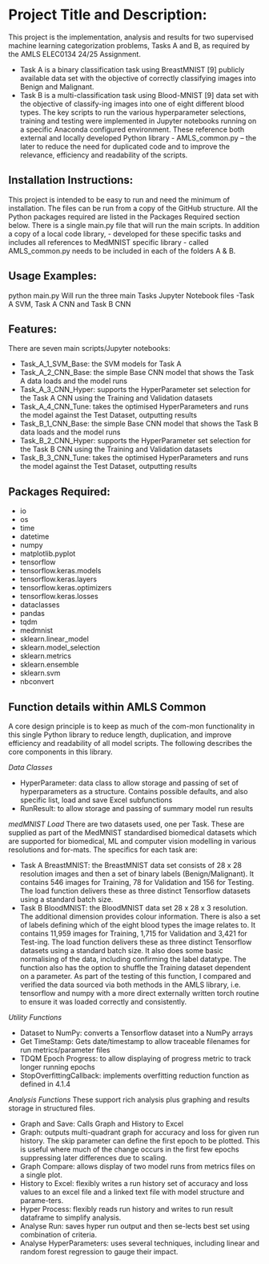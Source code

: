 # **Project Title and Description:**
This project is the implementation, analysis and results for two supervised machine learning categorization problems, Tasks A and B, as required by the AMLS ELEC0134 24/25 Assignment. 
-	Task A is a binary classification task using BreastMNIST [9] publicly available data set with the objective of correctly classifying images into Benign and Malignant.
-	Task B is a multi-classification task using Blood-MNIST [9] data set with the objective of classify-ing images into one of eight different blood types.
The key scripts to run the various hyperparameter selections, training and testing were implemented in Jupyter notebooks running on a specific Anaconda configured environment. These reference both external and locally developed Python library - AMLS_common.py – the later to reduce the need for duplicated code and to improve the relevance, efficiency and readability of the scripts.

## **Installation Instructions:**
This project is intended to be easy to run and need the minimum of installation. The files can be run from a copy of the GitHub structure.
All the Python packages required are listed in the Packages Required section below. There is a single main.py file that will run the main scripts.
In addition a copy of a local code library, - developed for these specific tasks and includes all references to MedMNIST specific library - called AMLS_common.py needs to be included in each of the folders A & B.


## **Usage Examples:**
python main.py 
Will run the three main Tasks Jupyter Notebook files -Task A SVM, Task A CNN and Task B CNN


## **Features:**
There are seven main scripts/Jupyter notebooks:
- Task_A_1_SVM_Base: the SVM models for Task A
- Task_A_2_CNN_Base: the simple Base CNN model that shows the Task A data loads and the model runs
- Task_A_3_CNN_Hyper: supports the HyperParameter set selection for the Task A CNN using the Training and Validation datasets
- Task_A_4_CNN_Tune: takes the optimised HyperParameters and runs the model against the Test Dataset, outputting results
- Task_B_1_CNN_Base: the simple Base CNN model that shows the Task B data loads and the model runs
- Task_B_2_CNN_Hyper: supports the HyperParameter set selection for the Task B CNN using the Training and Validation datasets
- Task_B_3_CNN_Tune: takes the optimised HyperParameters and runs the model against the Test Dataset, outputting results

## **Packages Required:**
- io
- os
- time
- datetime         
- numpy
- matplotlib.pyplot
- tensorflow
- tensorflow.keras.models 
- tensorflow.keras.layers
- tensorflow.keras.optimizers
- tensorflow.keras.losses
- dataclasses
- pandas
- tqdm
- medmnist
- sklearn.linear_model
- sklearn.model_selection
- sklearn.metrics
- sklearn.ensemble
- sklearn.svm
- nbconvert

## **Function details within AMLS Common**
A core design principle is to keep as much of the com-mon functionality in this single Python library to reduce length, duplication, and improve efficiency and readability of all model scripts. The following describes the core components in this library.

_Data Classes_
-	HyperParameter: data class to allow storage and passing of set of hyperparameters as a structure. Contains possible defaults, and also specific list, load and save Excel subfunctions
-	RunResult: to allow storage and passing of summary model run results

_medMNIST Load_
There are two datasets used, one per Task. These are supplied as part of the MedMNIST standardised biomedical datasets which are supported for biomedical, ML and computer vision modelling in various resolutions and for-mats. The specifics for each task are:
-	Task A BreastMNIST: the BreastMNIST data set consists of 28 x 28 resolution images and then a set of binary labels (Benign/Malignant). It contains 546 images for Training, 78 for Validation and 156 for Testing. The load function delivers these as three distinct Tensorflow datasets using a standard batch size.
-	Task B BloodMNIST: the BloodMNIST data set 28 x 28 x 3 resolution. The additional dimension provides colour information. There is also a set of labels defining which of the eight blood types the image relates to. It contains 11,959 images for Training, 1,715 for Validation and 3,421 for Test-ing. 
The load function delivers these as three distinct Tensorflow datasets using a standard batch size. It also does some basic normalising of the data, including confirming the label datatype. The function also has the option to shuffle the Training dataset dependent on a parameter. As part of the testing of this function, I compared and verified the data sourced via both methods in the AMLS library, i.e. tensorflow and numpy with a more direct externally written torch routine to ensure it was loaded correctly and consistently.

_Utility Functions_
-	Dataset to NumPy: converts a Tensorflow dataset into a NumPy arrays
-	Get TimeStamp: Gets date/timestamp to allow traceable filenames for run metrics/parameter files
-	TDQM Epoch Progress: to allow displaying of progress metric to track longer running epochs
-	StopOverfittingCallback: implements overfitting reduction function as defined in 4.1.4

_Analysis Functions_
These support rich analysis plus graphing and results storage in structured files.
-	Graph and Save: Calls Graph and History to Excel
-	Graph: outputs multi-quadrant graph for accuracy and loss for given run history. The skip parameter can define the first epoch to be plotted. This is useful where much of the change occurs in the first few epochs suppressing later differences due to scaling.
-	Graph Compare: allows display of two model runs from metrics files on a single plot.
-	History to Excel: flexibly writes a run history set of accuracy and loss values to an excel file and a linked text file with model structure and parame-ters.
-	Hyper Process: flexibly reads run history and writes to run result dataframe to simplify analysis.
-	Analyse Run: saves hyper run output and then se-lects best set using combination of criteria.
-	Analyse HyperParameters: uses several techniques, including linear and random forest regression to gauge their impact.
